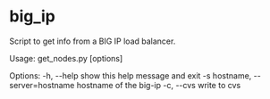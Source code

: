 big_ip
======

Script to get info from a BIG IP load balancer. 




Usage: get_nodes.py [options]

Options:
	-h, --help						show this help message and exit
	-s hostname, --server=hostname	hostname of the big-ip
	-c, --cvs						write to cvs

